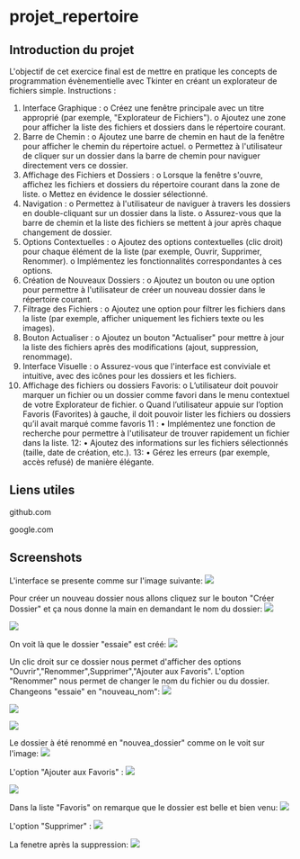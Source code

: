# projet_repertoire

Introduction du projet
---
L'objectif de cet exercice final est de mettre en pratique les concepts de programmation évènementielle avec Tkinter en créant un explorateur de fichiers simple.
Instructions :
1.	Interface Graphique : 
o	Créez une fenêtre principale avec un titre approprié (par exemple, "Explorateur de Fichiers").
o	Ajoutez une zone pour afficher la liste des fichiers et dossiers dans le répertoire courant.
2.	Barre de Chemin : 
o	Ajoutez une barre de chemin en haut de la fenêtre pour afficher le chemin du répertoire actuel.
o	Permettez à l'utilisateur de cliquer sur un dossier dans la barre de chemin pour naviguer directement vers ce dossier.
3.	Affichage des Fichiers et Dossiers : 
o	Lorsque la fenêtre s'ouvre, affichez les fichiers et dossiers du répertoire courant dans la zone de liste.
o	Mettez en évidence le dossier sélectionné.
4.	Navigation : 
o	Permettez à l'utilisateur de naviguer à travers les dossiers en double-cliquant sur un dossier dans la liste.
o	Assurez-vous que la barre de chemin et la liste des fichiers se mettent à jour après chaque changement de dossier.
5.	Options Contextuelles : 
o	Ajoutez des options contextuelles (clic droit) pour chaque élément de la liste (par exemple, Ouvrir, Supprimer, Renommer).
o	Implémentez les fonctionnalités correspondantes à ces options.
6.	Création de Nouveaux Dossiers : 
o	Ajoutez un bouton ou une option pour permettre à l'utilisateur de créer un nouveau dossier dans le répertoire courant.
7.	Filtrage des Fichiers : 
o	Ajoutez une option pour filtrer les fichiers dans la liste (par exemple, afficher uniquement les fichiers texte ou les images).
8.	Bouton Actualiser : 
o	Ajoutez un bouton "Actualiser" pour mettre à jour la liste des fichiers après des modifications (ajout, suppression, renommage).
9.	Interface Visuelle : 
o	Assurez-vous que l'interface est conviviale et intuitive, avec des icônes pour les dossiers et les fichiers.
10.	Affichage des fichiers ou dossiers Favoris: 
o	L’utilisateur doit pouvoir marquer un fichier ou un dossier comme favori dans le menu contextuel de votre Explorateur de fichier.
o	Quand l’utilisateur appuie sur l’option Favoris (Favorites) à gauche, il doit pouvoir lister les fichiers ou dossiers qu’il avait marqué comme favoris
11 :
•	Implémentez une fonction de recherche pour permettre à l'utilisateur de trouver rapidement un fichier dans la liste.
12:
•	Ajoutez des informations sur les fichiers sélectionnés (taille, date de création, etc.).
13:
•	Gérez les erreurs (par exemple, accès refusé) de manière élégante.

Liens utiles
---
github.com

google.com

Screenshots
---
L'interface se presente comme sur l'image suivante:
![](Capture_1.png)

Pour créer un nouveau dossier nous allons cliquez sur le bouton "Créer Dossier" et ça nous donne la main en demandant le nom du dossier:
![](Capture_2.png)

![](Capture_3.png)

On voit là que le dossier "essaie" est créé:
![](Capture_4.png)

Un clic droit sur ce dossier nous permet d'afficher des options "Ouvrir","Renommer",Supprimer","Ajouter aux Favoris".
L'option "Renommer" nous permet de changer le nom du fichier ou du dossier. Changeons "essaie" en "nouveau_nom":
![](Capture_5.png)

![](Capture_6.png)

![](Capture_7.png)

Le dossier à été renommé en "nouvea_dossier" comme on le voit sur l'image:
![](Capture_8.png)

L'option "Ajouter aux Favoris" :
![](Capture_9.png)

![](Capture_10.png)

Dans la liste "Favoris" on remarque que le dossier est belle et bien venu:
![](Capture_11.png)

L'option "Supprimer" :
![](Capture_12.png)

La fenetre après la suppression:
![](Capture_13.png)

